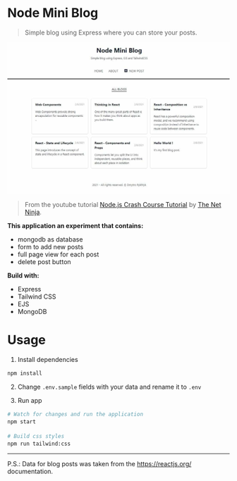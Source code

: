 # Node Mini Blog

> Simple blog using Express where you can store your posts.

![node-mini-blog](https://raw.githubusercontent.com/ryuuto829/labs/master/_assets/node-mini-blog.jpg)

> From the youtube tutorial [Node.js Crash Course Tutorial](https://www.youtube.com/playlist?list=PL4cUxeGkcC9jsz4LDYc6kv3ymONOKxwBU) by [The Net Ninja](https://www.youtube.com/channel/UCW5YeuERMmlnqo4oq8vwUpg).

**This application an experiment that contains:**

- mongodb as database
- form to add new posts
- full page view for each post
- delete post button

**Build with:**

- Express
- Tailwind CSS
- EJS
- MongoDB

# Usage

1. Install dependencies

```bash
npm install
```

2. Change `.env.sample` fields with your data and rename it to `.env`

3. Run app

```bash
# Watch for changes and run the application
npm start

# Build css styles
npm run tailwind:css
```

---

P.S.: Data for blog posts was taken from the https://reactjs.org/ documentation.
